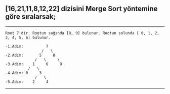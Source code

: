 ## [16,21,11,8,12,22] dizisini Merge Sort yöntemine göre sıralarsak;
---
```
Root 7'dir. Rootun sağında [8, 9] bulunur. Rootun solunda [ 0, 1, 2, 3, 4, 5, 6] bulunur. 

-1.Adım:          7
                /   \
-2.Adım:       5     8 
             /   \     \
-3.Adım:    1     6     9
          /   \
-4.Adım: 0     3
             /   \         
-5.Adım:    2     4
```
---
